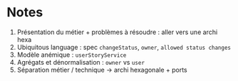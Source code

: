 # Notes

1. Présentation du métier + problèmes à résoudre : aller vers une archi hexa
2. Ubiquitous language : spec `changeStatus`, `owner`, `allowed status changes`
3. Modèle anémique : `userStoryService`
4. Agrégats et dénormalisation : `owner` vs `user`
5. Séparation métier / technique -> archi hexagonale + ports